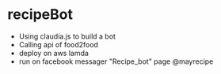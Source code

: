 # recipeBot

* Using claudia.js to build a bot
* Calling api of food2food
* deploy on aws lamda
* run on facebook messager "Recipe_bot" page @mayrecipe
